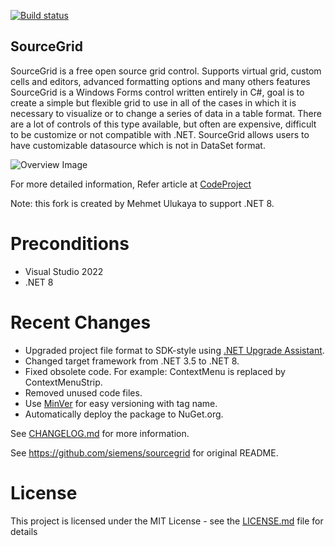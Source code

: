[![Build status](https://ci.appveyor.com/api/projects/status/prp253dkad7s04g4u5rm4k0m?svg=true)](https://ci.appveyor.com/nuget/sourcegrid-mehmetulukaya)
## SourceGrid

SourceGrid is a free open source grid control. Supports virtual grid, custom cells and editors, advanced formatting options and many others features
SourceGrid is a Windows Forms control written entirely in C#, goal is to create a simple but flexible grid to use in all of the cases in which it is necessary to visualize or to change a series of data in a table format. There are a lot of controls of this type available, but often are expensive, difficult to be customize or not compatible with .NET. SourceGrid allows users to have customizable datasource which is not in DataSet format.

![Overview Image](/Doc/Images/SourceGrid_Overview.png)

For more detailed information, Refer article at [CodeProject](https://www.codeproject.com/Articles/3531/SourceGrid-Open-Source-C-Grid-Control)

Note: this fork is created by Mehmet Ulukaya to support .NET 8.

# Preconditions

- Visual Studio 2022
- .NET 8

# Recent Changes

- Upgraded project file format to SDK-style using [.NET Upgrade Assistant](https://docs.microsoft.com/en-us/dotnet/core/porting/upgrade-assistant-overview).
- Changed target framework from .NET 3.5 to .NET 8.
- Fixed obsolete code. For example: ContextMenu is replaced by ContextMenuStrip.
- Removed unused code files.
- Use [MinVer](https://github.com/adamralph/minver) for easy versioning with tag name.
- Automatically deploy the package to NuGet.org.

See [CHANGELOG.md](CHANGELOG.md) for more information.

See https://github.com/siemens/sourcegrid for original README.

# License
This project is licensed under the MIT License - see the [LICENSE.md](https://github.com/siemens/sourcegrid/blob/master/LICENSE) file for details 


